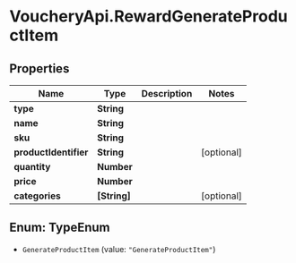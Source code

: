 # VoucheryApi.RewardGenerateProductItem

## Properties

Name | Type | Description | Notes
------------ | ------------- | ------------- | -------------
**type** | **String** |  | 
**name** | **String** |  | 
**sku** | **String** |  | 
**productIdentifier** | **String** |  | [optional] 
**quantity** | **Number** |  | 
**price** | **Number** |  | 
**categories** | **[String]** |  | [optional] 



## Enum: TypeEnum


* `GenerateProductItem` (value: `"GenerateProductItem"`)




